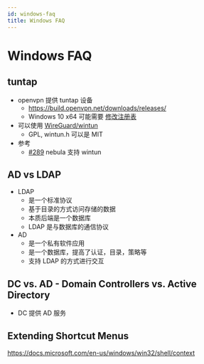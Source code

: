 ```yaml
---
id: windows-faq
title: Windows FAQ
---
```


# Windows FAQ

## tuntap

- openvpn 提供 tuntap 设备
  - https://build.openvpn.net/downloads/releases/
  - Windows 10 x64 可能需要 [修改注册表](https://github.com/slackhq/nebula/issues/9#issuecomment-761974328)
- 可以使用 [WireGuard/wintun](https://github.com/WireGuard/wintun)
  - GPL, wintun.h 可以是 MIT
- 参考
  - [#289](https://github.com/slackhq/nebula/pull/289) nebula 支持 wintun

## AD vs LDAP

- LDAP
  - 是一个标准协议
  - 基于目录的方式访问存储的数据
  - 本质后端是一个数据库
  - LDAP 是与数据库的通信协议
- AD
  - 是一个私有软件应用
  - 是一个数据库，提高了认证，目录，策略等
  - 支持 LDAP 的方式进行交互

## DC vs. AD - Domain Controllers vs. Active Directory

- DC 提供 AD 服务

## Extending Shortcut Menus

https://docs.microsoft.com/en-us/windows/win32/shell/context
